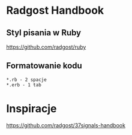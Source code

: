 # Radgost Handbook

## Styl pisania w Ruby
https://github.com/radgost/ruby

## Formatowanie kodu 

```
*.rb - 2 spacje
*.erb - 1 tab 
```

# Inspiracje
https://github.com/radgost/37signals-handbook
